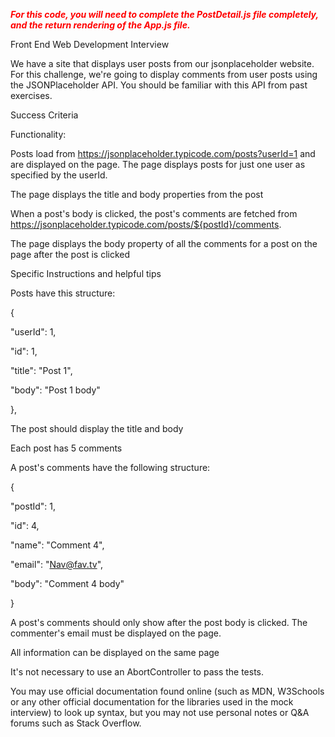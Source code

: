 <strong><em><font color=red>For this code, you will need to complete the PostDetail.js file completely, and the return rendering of the App.js file.</font></em></strong>

Front End Web Development Interview

We have a site that displays user posts from our jsonplaceholder website.
For this challenge, we're going to display comments from user posts using the JSONPlaceholder API. You should be familiar with this API from past exercises.


Success Criteria

Functionality:

Posts load from https://jsonplaceholder.typicode.com/posts?userId=1 and are displayed on the page. The page displays posts for just one user as specified by the userId.

The page displays the title and body properties from the post

When a post's body is clicked, the post's comments are fetched from https://jsonplaceholder.typicode.com/posts/${postId}/comments.

The page displays the body property of all the comments for a post on the page after the post is clicked

Specific Instructions and helpful tips

Posts have this structure:

{

  "userId": 1,
  
  "id": 1,
  
  "title": "Post 1",
  
  "body": "Post 1 body"
  
},

The post should display the title and body

Each post has 5 comments

A post's comments have the following structure:

{

  "postId": 1,
  
  "id": 4,
  
  "name": "Comment 4",
  
  "email": "Nav@fav.tv",
  
  "body": "Comment 4 body"
  
}

A post's comments should only show after the post body is clicked. The commenter's email must be displayed on the page.

All information can be displayed on the same page

It's not necessary to use an AbortController to pass the tests.

You may use official documentation found online (such as MDN, W3Schools or any other official documentation for the libraries used in the mock interview) to look up syntax, but you may not use personal notes or Q&A forums such as Stack Overflow.
